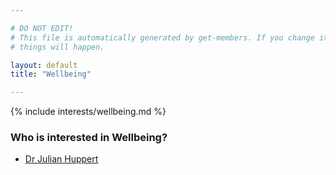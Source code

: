 ```yaml
---

# DO NOT EDIT!
# This file is automatically generated by get-members. If you change it, bad
# things will happen.

layout: default
title: "Wellbeing"

---
```


{% include interests/wellbeing.md %}

### Who is interested in Wellbeing?


* [Dr Julian Huppert](../members/dr-julian-huppert.html)
